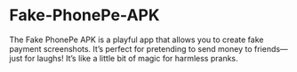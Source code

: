 # Fake-PhonePe-APK
The Fake PhonePe APK is a playful app that allows you to create fake payment screenshots. It’s perfect for pretending to send money to friends—just for laughs! It’s like a little bit of magic for harmless pranks.
